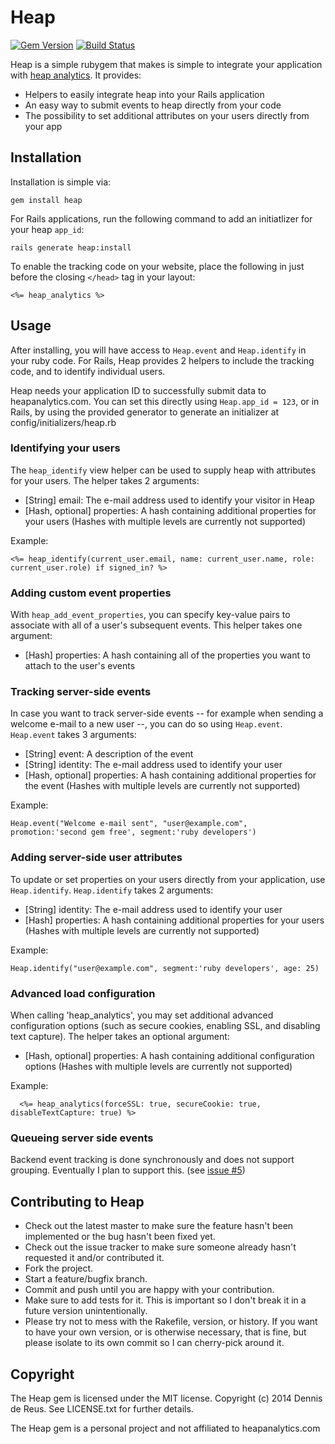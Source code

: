 # Heap

[![Gem Version](https://badge.fury.io/rb/heap.svg)](http://badge.fury.io/rb/heap)
[![Build Status](https://travis-ci.org/HectorMalot/heap.svg?branch=master)](https://travis-ci.org/HectorMalot/heap)

Heap is a simple rubygem that makes is simple to integrate your application with [heap analytics](http://heapanalytics.com). It provides:

* Helpers to easily integrate heap into your Rails application
* An easy way to submit events to heap directly from your code
* The possibility to set additional attributes on your users directly from your app

## Installation

Installation is simple via:

    gem install heap

For Rails applications, run the following command to add an initiatlizer for your heap `app_id`:

    rails generate heap:install

To enable the tracking code on your website, place the following in just before the closing `</head>` tag in your layout:

    <%= heap_analytics %>

## Usage

After installing, you will have access to `Heap.event` and `Heap.identify` in your ruby code. For Rails, Heap provides 2 helpers to include the tracking code, and to identify individual users.

Heap needs your application ID to successfully submit data to heapanalytics.com. You can set this directly using `Heap.app_id = 123`, or in Rails, by using the provided generator to generate an initializer at config/initializers/heap.rb

### Identifying your users

The `heap_identify` view helper can be used to supply heap with attributes for your users. The helper takes 2 arguments:

* [String] email: The e-mail address used to identify your visitor in Heap
* [Hash, optional] properties: A hash containing additional properties for your users (Hashes with multiple levels are currently not supported)

Example:

    <%= heap_identify(current_user.email, name: current_user.name, role: current_user.role) if signed_in? %>

### Adding custom event properties

With `heap_add_event_properties`, you can specify key-value pairs to associate with all of a user's subsequent events. This helper takes one argument:

* [Hash] properties: A hash containing all of the properties you want to attach to the user's events

### Tracking server-side events

In case you want to track server-side events -- for example when sending a welcome e-mail to a new user --, you can do so using `Heap.event`. `Heap.event` takes 3 arguments:

* [String] event: A description of the event
* [String] identity: The e-mail address used to identify your user
* [Hash, optional] properties: A hash containing additional properties for the event (Hashes with multiple levels are currently not supported)

Example:

    Heap.event("Welcome e-mail sent", "user@example.com", promotion:'second gem free', segment:'ruby developers')

### Adding server-side user attributes

To update or set properties on your users directly from your application, use `Heap.identify`. `Heap.identify` takes 2 arguments:

* [String] identity: The e-mail address used to identify your user
* [Hash] properties: A hash containing additional properties for your users (Hashes with multiple levels are currently not supported)

Example:

    Heap.identify("user@example.com", segment:'ruby developers', age: 25)

### Advanced load configuration

When calling 'heap_analytics', you may set additional advanced configuration options (such as secure cookies, enabling SSL, and disabling text capture). The helper takes an optional argument:

* [Hash, optional] properties: A hash containing additional configuration options (Hashes with multiple levels are currently not supported)

Example:

      <%= heap_analytics(forceSSL: true, secureCookie: true, disableTextCapture: true) %>

### Queueing server side events

 Backend event tracking is done synchronously and does not support grouping. Eventually I plan to support this. (see [issue #5](https://github.com/HectorMalot/heap/issues/5))

## Contributing to Heap

* Check out the latest master to make sure the feature hasn't been implemented or the bug hasn't been fixed yet.
* Check out the issue tracker to make sure someone already hasn't requested it and/or contributed it.
* Fork the project.
* Start a feature/bugfix branch.
* Commit and push until you are happy with your contribution.
* Make sure to add tests for it. This is important so I don't break it in a future version unintentionally.
* Please try not to mess with the Rakefile, version, or history. If you want to have your own version, or is otherwise necessary, that is fine, but please isolate to its own commit so I can cherry-pick around it.

## Copyright

The Heap gem is licensed under the MIT license. Copyright (c) 2014 Dennis de Reus. See LICENSE.txt for further details.

The Heap gem is a personal project and not affiliated to heapanalytics.com

